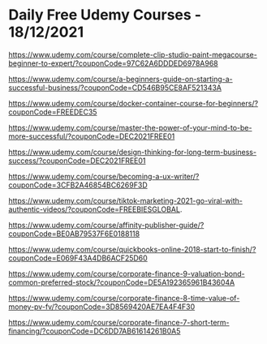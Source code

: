 # Daily Free Udemy Courses - 18/12/2021

https://www.udemy.com/course/complete-clip-studio-paint-megacourse-beginner-to-expert/?couponCode=97C62A6DDDED6978A968
https://www.udemy.com/course/a-beginners-guide-on-starting-a-successful-business/?couponCode=CD546B95CE8AF521343A
https://www.udemy.com/course/docker-container-course-for-beginners/?couponCode=FREEDEC35
https://www.udemy.com/course/master-the-power-of-your-mind-to-be-more-successful/?couponCode=DEC2021FREE01
https://www.udemy.com/course/design-thinking-for-long-term-business-success/?couponCode=DEC2021FREE01
https://www.udemy.com/course/becoming-a-ux-writer/?couponCode=3CFB2A46854BC6269F3D
https://www.udemy.com/course/tiktok-marketing-2021-go-viral-with-authentic-videos/?couponCode=FREEBIESGLOBAL.
https://www.udemy.com/course/affinity-publisher-guide/?couponCode=BE0AB79537F6E0188118
https://www.udemy.com/course/quickbooks-online-2018-start-to-finish/?couponCode=E069F43A4DB6ACF25D60
https://www.udemy.com/course/corporate-finance-9-valuation-bond-common-preferred-stock/?couponCode=DE5A192365961B43604A
https://www.udemy.com/course/corporate-finance-8-time-value-of-money-pv-fv/?couponCode=3D8569420AE7EA4F4F30
https://www.udemy.com/course/corporate-finance-7-short-term-financing/?couponCode=DC6DD7AB61614261B0A5
